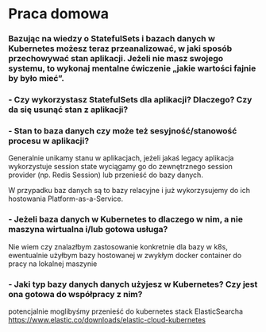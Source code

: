 # Praca domowa
 

### Bazując na wiedzy o StatefulSets i bazach danych w Kubernetes możesz teraz przeanalizować, w jaki sposób przechowywać stan aplikacji. Jeżeli nie masz swojego systemu, to wykonaj mentalne ćwiczenie „jakie wartości fajnie by było mieć”.

### - Czy wykorzystasz StatefulSets dla aplikacji? Dlaczego? Czy da się usunąć stan z aplikacji?
### - Stan to baza danych czy może też sesyjność/stanowość procesu w aplikacji?

Generalnie unikamy stanu w aplikacjach, jeżeli jakaś legacy aplikacja wykorzystuje session state wyciągamy go
do zewnętrznego session provider (np. Redis Session) lub przenieść do bazy danych.

W przypadku baz danych są to bazy relacyjne i już wykorzysujemy do ich hostowania Platform-as-a-Service.

### - Jeżeli baza danych w Kubernetes to dlaczego w nim, a nie maszyna wirtualna i/lub gotowa usługa?

Nie wiem czy znalazłbym zastosowanie konkretnie dla bazy w k8s, ewentualnie użyłbym bazy hostowanej w zwykłym docker container do pracy na lokalnej maszynie

### - Jaki typ bazy danych danych użyjesz w Kubernetes? Czy jest ona gotowa do współpracy z nim?

potencjalnie moglibyśmy przenieść do kubernetes stack ElasticSearcha https://www.elastic.co/downloads/elastic-cloud-kubernetes

